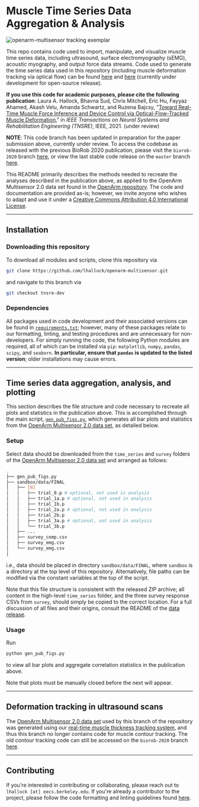 # Muscle Time Series Data Aggregation & Analysis

![openarm-multisensor tracking exemplar](header_animated.gif)

This repo contains code used to import, manipulate, and visualize muscle time
series data, including ultrasound, surface electromyography (sEMG), acoustic
myography, and output force data streams. Code used to generate the time series
data used in this repository (including muscle deformation tracking via optical
flow) can be found [here](https://github.com/lhallock/us-streaming) and
[here](https://github.com/cmitch/amg_emg_force_control)
(currently under development for open-source release).

**If you use this code for academic purposes, please cite the following publication**: Laura A. Hallock, Bhavna Sud, Chris Mitchell, Eric Hu, Fayyaz Ahamed, Akash Velu, Amanda Schwartz, and Ruzena Bajcsy, "[Toward Real-Time Muscle Force Inference and Device Control via Optical-Flow-Tracked Muscle Deformation](https://people.eecs.berkeley.edu/~lhallock/publication/hallock2021tnsre/)," in _IEEE Transactions on Neural Systems and Rehabilitation Engineering (TNSRE)_, IEEE, 2021. (under review)

**NOTE**: This code branch has been updated in preparation for the paper submission above, currently under review. To access the codebase as released with the previous BioRob 2020 publication, please visit the `biorob-2020` branch [here](https://github.com/lhallock/openarm-multisensor/tree/biorob-2020), or view the last stable code release on the `master` branch [here](https://github.com/lhallock/openarm-multisensor/).

This README primarily describes the methods needed to recreate the analyses described in the publication above, as applied to the OpenArm Multisensor 2.0 data set found in the [OpenArm repository](https://simtk.org/frs/?group_id=1617). The code and documentation are provided as-is; however, we invite anyone who wishes to adapt and use it under a [Creative Commons Attribution 4.0 International License](https://creativecommons.org/licenses/by/4.0/).

---

## Installation

### Downloading this repository

To download all modules and scripts, clone this repository via

```bash
git clone https://github.com/lhallock/openarm-multisensor.git
```

and navigate to this branch via

```bash
git checkout tnsre-dev
```

### Dependencies

All packages used in code development and their associated versions can be found in [`requirements.txt`](requirements.txt); however, many of these packages relate to our formatting, linting, and testing procedures and are unnecessary for non-developers. For simply running the code, the following Python modules are required, all of which can be installed via `pip`: `matplotlib`, `numpy`, `pandas`, `scipy`, and `seaborn`. **In particular, ensure that `pandas` is updated to the listed version**; older installations may cause errors.

---

## Time series data aggregation, analysis, and plotting

This section describes the file structure and code necessary to recreate all plots and statistics in the publication above. This is accomplished through the main script, [`gen_pub_figs.py`](gen_pub_figs.py), which generates all bar plots and statistics from the  [OpenArm Multisensor 2.0 data set](https://simtk.org/frs/?group_id=1617), as detailed below.

### Setup

Select data should be downloaded from the `time_series` and `survey` folders of the [OpenArm Multisensor 2.0 data set](https://simtk.org/frs/?group_id=1617) and arranged as follows:

```bash
.
├── gen_pub_figs.py
├── sandbox/data/FINAL
│   ├── [N]
│   │   ├── trial_0.p # optional, not used in analysis
│   │   ├── trial_1a.p # optional, not used in analysis
│   │   ├── trial_1b.p
│   │   ├── trial_2a.p # optional, not used in analysis
│   │   ├── trial_2b.p
│   │   ├── trial_3a.p # optional, not used in analysis
│   │   └── trial_3b.p
│   ├── ...
│   ├── survey_comp.csv
│   ├── survey_emg.csv
│   └── survey_emg.csv
│
```

i.e., data should be placed in directory `sandbox/data/FINAL`, where `sandbox` is a directory at the top level of this repository. Alternatively, file paths can be modified via the constant variables at the top of the script.

Note that this file structure is consistent with the released ZIP archive; all content in the high-level `time_series` folder, and the three survey response CSVs from `survey`, should simply be copied to the correct location. For a full discussion of all files and their origins, consult the README of the [data release](https://simtk.org/frs/?group_id=1617).

### Usage

Run

```bash
python gen_pub_figs.py
```

to view all bar plots and aggregate correlation statistics in the publication above.

Note that plots must be manually closed before the next will appear.

---

## Deformation tracking in ultrasound scans

The [OpenArm Multisensor 2.0 data set](https://simtk.org/frs/?group_id=1617)
used by this branch of the repository was generated using our [real-time muscle
thickness tracking system](https://github.com/lhallock/us-streaming), and thus this branch no longer contains code for muscle contour tracking. The old contour tracking code can still be accessed on the `biorob-2020` branch [here](https://github.com/lhallock/openarm-multisensor/tree/biorob-2020).

---

## Contributing

If you're interested in contributing or collaborating, please reach out to `lhallock [at] eecs.berkeley.edu`. If you're already a contributor to the project, please follow the code formatting and linting guidelines found [here](README_DEV.md).
